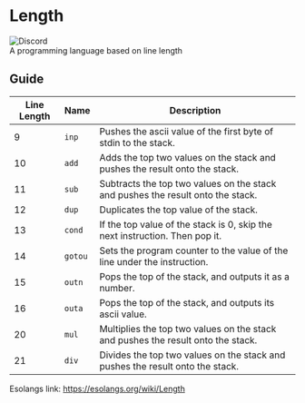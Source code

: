 # Length
![Discord](https://img.shields.io/discord/798936842808197140)  
A programming language based on line length
## Guide
| Line Length | Name    | Description                                                                      |
|-------------|---------|----------------------------------------------------------------------------------|
| 9           | `inp`   | Pushes the ascii value of the first byte of stdin to the stack.                  |
| 10          | `add`   | Adds the top two values on the stack and pushes the result onto the stack.       |
| 11          | `sub`   | Subtracts the top two values on the stack and pushes the result onto the stack.  |
| 12          | `dup`   | Duplicates the top value of the stack.                                           |
| 13          | `cond`  | If the top value of the stack is 0, skip the next instruction. Then pop it.      |
| 14          | `gotou` | Sets the program counter to the value of the line under the instruction.         |
| 15          | `outn`  | Pops the top of the stack, and outputs it as a number.                           |
| 16          | `outa`  | Pops the top of the stack, and outputs its ascii value.                          |
| 20          | `mul`   | Multiplies the top two values on the stack and pushes the result onto the stack. |
| 21          | `div`   | Divides the top two values on the stack and pushes the result onto the stack.    |

Esolangs link: https://esolangs.org/wiki/Length
